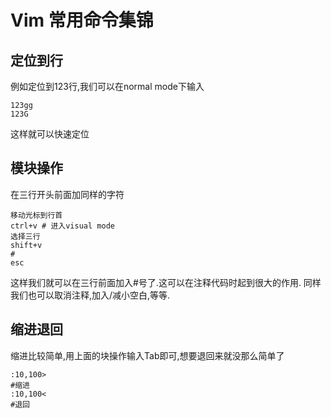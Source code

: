 # Vim 常用命令集锦

## 定位到行
例如定位到123行,我们可以在normal mode下输入
```shell
123gg
123G
```

这样就可以快速定位

## 模块操作
在三行开头前面加同样的字符
```shell
移动光标到行首
ctrl+v # 进入visual mode
选择三行
shift+v
#
esc
```

这样我们就可以在三行前面加入#号了.这可以在注释代码时起到很大的作用. 同样我们也可以取消注释,加入/减小空白,等等.

## 缩进退回
缩进比较简单,用上面的块操作输入Tab即可,想要退回来就没那么简单了
```vim
:10,100>
#缩进
:10,100<
#退回
```
